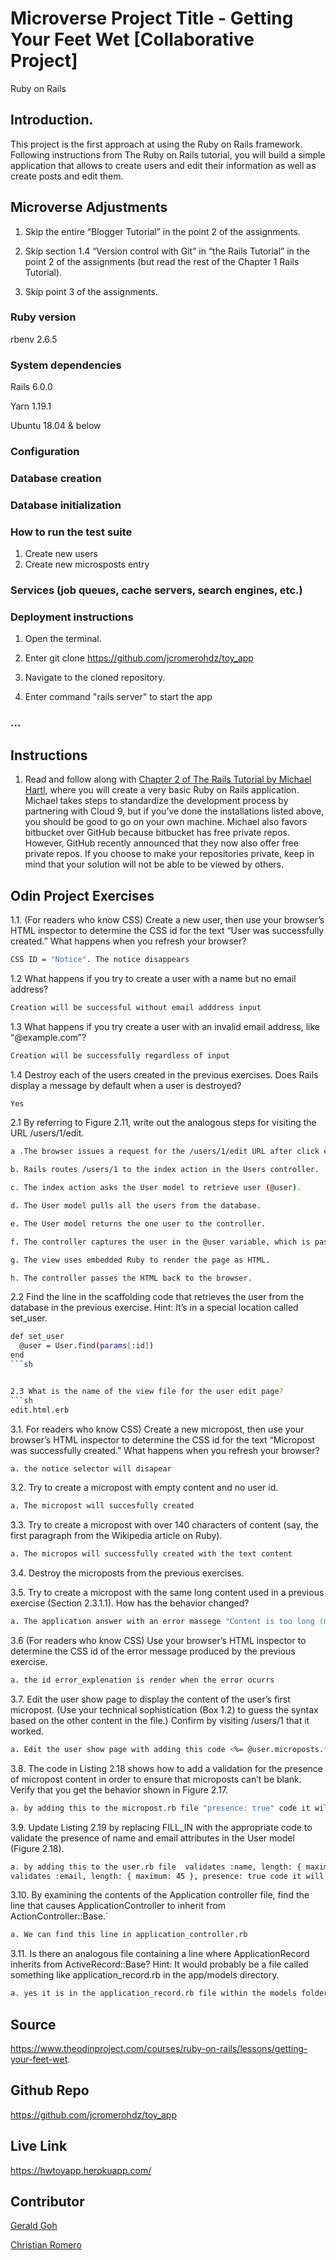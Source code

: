 # Microverse Project Title - Getting Your Feet Wet [Collaborative Project]
Ruby on Rails

## Introduction.

This project is the first approach at using the Ruby on Rails framework. Following instructions from The Ruby on Rails tutorial, you will build a simple application that allows to create users and edit their information as well as create posts and edit them.

## Microverse Adjustments

1. Skip the entire “Blogger Tutorial” in the point 2 of the assignments.

2. Skip section 1.4 “Version control with Git” in “the Rails Tutorial” in the point 2 of the assignments (but read the rest of the Chapter 1 Rails Tutorial).

3. Skip point 3 of the assignments.


###  Ruby version

rbenv 2.6.5


###  System dependencies

Rails 6.0.0

Yarn 1.19.1

Ubuntu 18.04 & below


###  Configuration


###  Database creation


###  Database initialization


###  How to run the test suite

1. Create new users
2. Create new microsposts entry


###  Services (job queues, cache servers, search engines, etc.)


###  Deployment instructions

1. Open the terminal.

2. Enter git clone https://github.com/jcromerohdz/toy_app

3. Navigate to the cloned repository.

4. Enter command "rails server" to start the app


###  ...


## Instructions

1. Read and follow along with [Chapter 2 of The Rails Tutorial by Michael Hartl](https://www.learnenough.com/ruby-on-rails-4th-edition-tutorial/toy_app), where you will create a very basic Ruby on Rails application. Michael takes steps to standardize the development process by partnering with Cloud 9, but if you’ve done the installations listed above, you should be good to go on your own machine. Michael also favors bitbucket over GitHub because bitbucket has free private repos. However, GitHub recently announced that they now also offer free private repos. If you choose to make your repositories private, keep in mind that your solution will not be able to be viewed by others.

## Odin Project Exercises

1.1. (For readers who know CSS) Create a new user, then use your browser’s HTML inspector to determine the CSS id for the text “User was successfully created.” What happens when you refresh your browser?
```sh
CSS ID = "Notice". The notice disappears
```


1.2 What happens if you try to create a user with a name but no email address?
```sh
Creation will be successful without email adddress input
```


1.3 What happens if you try create a user with an invalid email address, like “@example.com”?
```sh
Creation will be successfully regardless of input
```

1.4 Destroy each of the users created in the previous exercises. Does Rails display a message by default when a user is destroyed?
```sh
Yes
```

2.1 By referring to Figure 2.11, write out the analogous steps for visiting the URL /users/1/edit.
```sh
a .The browser issues a request for the /users/1/edit URL after click edit on the first name

b. Rails routes /users/1 to the index action in the Users controller.

c. The index action asks the User model to retrieve user (@user).

d. The User model pulls all the users from the database.

e. The User model returns the one user to the controller.

f. The controller captures the user in the @user variable, which is passed to the index view.

g. The view uses embedded Ruby to render the page as HTML.

h. The controller passes the HTML back to the browser.
```

2.2 Find the line in the scaffolding code that retrieves the user from the database in the previous exercise. Hint: It’s in a special location called set_user.
```sh
def set_user
  @user = User.find(params[:id])
end
```sh


2.3 What is the name of the view file for the user edit page?
```sh
edit.html.erb
```

3.1. For readers who know CSS) Create a new micropost, then use your browser’s HTML inspector to determine the CSS id for the text “Micropost was successfully created.” What happens when you refresh your browser?
```sh
a. the notice selector will disapear
```


3.2. Try to create a micropost with empty content and no user id.
```sh
a. The micropost will succesfully created
```


3.3. Try to create a micropost with over 140 characters of content (say, the first paragraph from the Wikipedia article on Ruby).
```sh
a. The micropos will successfully created with the text content
```

3.4. Destroy the microposts from the previous exercises.


3.5. Try to create a micropost with the same long content used in a previous exercise (Section 2.3.1.1). How has the behavior changed?
```sh
a. The application answer with an error massege "Content is too long (maximum is 140 characters)"
```


3.6 (For readers who know CSS) Use your browser’s HTML inspector to determine the CSS id of the error message produced by the previous exercise.
```sh
a. the id error_explenation is render when the error ocurrs
```


3.7. Edit the user show page to display the content of the user’s first micropost. (Use your technical sophistication (Box 1.2) to guess the syntax based on the other content in the file.) Confirm by visiting /users/1 that it worked.
```sh
a. Edit the user show page with adding this code <%= @user.microposts.first.content %>
```


3.8. The code in Listing 2.18 shows how to add a validation for the presence of micropost content in order to ensure that microposts can’t be blank. Verify that you get the behavior shown in Figure 2.17.
```sh
a. by adding this to the micropost.rb file "presence: true" code it will give us the behavior of not put blank content on it
```


3.9. Update Listing 2.19 by replacing FILL_IN with the appropriate code to validate the presence of name and email attributes in the User model (Figure 2.18).
```sh
a. by adding this to the user.rb file  validates :name, length: { maximum: 40 } , presence: true
validates :email, length: { maximum: 45 }, presence: true code it will give us the behavior of not put empty content on it
```


3.10. By examining the contents of the Application controller file, find the line that causes ApplicationController to inherit from ActionController::Base.`
```sh
a. We can find this line in application_controller.rb
```


3.11. Is there an analogous file containing a line where ApplicationRecord inherits from ActiveRecord::Base? Hint: It would probably be a file called something like application_record.rb in the app/models directory.
```sh
a. yes it is in the application_record.rb file within the models folder
```


## Source

https://www.theodinproject.com/courses/ruby-on-rails/lessons/getting-your-feet-wet.


## Github Repo

https://github.com/jcromerohdz/toy_app


## Live Link

https://hwtoyapp.herokuapp.com/


## Contributor

[Gerald Goh](https://github.com/geraldgsh)

[Christian Romero](https://github.com/jcromerohdz)